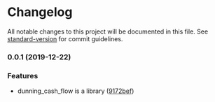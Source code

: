 # Changelog

All notable changes to this project will be documented in this file. See [standard-version](https://github.com/conventional-changelog/standard-version) for commit guidelines.

### 0.0.1 (2019-12-22)


### Features

* dunning_cash_flow is a library ([9172bef](https://bitbucket.org/altf1be/dunningcashflow/commit/9172bef9579270990bfbd4f092723356168b51cb))
